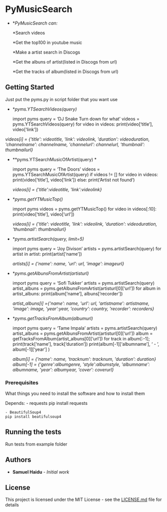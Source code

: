 # PyMusicSearch

* **PyMusicSearch can:*
 
     *Search videos
 
     *Get the top100 in youtube music
 
     *Make a artist search in Discogs
 
     *Get the albuns of artist(listed in Discogs from url)
 
     *Get the tracks of album(listed in Discogs from url)
 


## Getting Started

Just put the pyms.py in script folder that you want use

* **pyms.YTSearchVideos(query)*
    
    import pyms
    query = ‘DJ Snake Turn down for what’
    videos = pyms.YTSearchVideos(query)
    for video in videos: print(video[‘title’], video[‘link’])

*videos[i] = {'title': videotitle, 'link': videolink, 
                  'duration': videoduration, 'channelname': channelname, 
                  'channelurl': channelurl, 'thumbnail': thumbnailurl}*

* **pyms.YTSearchMusicOfArtist(query) *
    
    import pyms
    query = ‘The Doors’
    videos = pyms.YTSearchMusicOfArtist(query)
    if videos != []
        for video in videos: print(video[‘title’], video[‘link’])
    else: print(‘Artist not found’)
    
    *videos[i] = {'title':videotitle, 'link':videolink}*
    
* **pyms.getYTMusicTop()*

	import pyms
	videos = pyms.getYTMusicTop()
	for video in videos[:10]: print(video[‘title’], video[‘url’])
    
    *videos[i] = {'title': videotitle, 'link': videolink, 
                 'duration': videoduration, 'thumbnail': thumbnailurl}*
                 
* **pyms.artistSearch(query, limit=5)*

	import pyms
	query = ‘Joy Divison’
	artists =  pyms.artistSearch(query)
	for artist in artist: print(artist[‘name’])
    
    *artists[i] = {'name': name, 'url': url, 'image': imageurl}*
    
* **pyms.getAlbunsFromArtist(artisturl)*

	import pyms
	query = ‘Sofi Tukker’
	artists =  pyms.artistSearch(query)
	artist_albuns = pyms.getAlbunsFromArtist(artisturl[0][‘url’])
	for album in artist_albuns: print(album[‘name’], albuns[‘recorder’])

    *artist_albuns[i] ={'name': name, 'url': url, 'artistname': artistname, 
                          'image': image, 'year':year, 'country': country,
                          'recorder': recorders}*
                          
* **pyms.getTracksFromAlbum(albumurl)*

	import pyms
	query = ‘Tame Impala’
	artists =  pyms.artistSearch(query)
	artist_albuns = pyms.getAlbunsFromArtist(artisturl[0][‘url’])
	album =  getTracksFromAlbum(artist_albuns[0][‘url’])
	for track in album[:-1]; print(track[‘name’], track[‘duration’])
	print(album[-1][‘albumname’], ‘ - ’, album[-1][‘year’] )
    
    *album[i] = {'name': name, 'tracknum': tracknum, 'duration': duration}*
    *album[-1] = {'genre':albumgenre, 'style':albumstyle, 'albumname': albumname, 
                      'year': albumyear, 'cover': coverurl}*
    
### Prerequisites

What things you need to install the software and how to install them

Depends:
    - requests
    pip install requests
       
    - BeautifulSoup4
    pip install beatifulsoup4

## Running the tests

Run tests from example folder

## Authors

* **Samuel Haidu** - *Initial work*

## License

This project is licensed under the MIT License - see the [LICENSE.md](LICENSE.md) file for details
